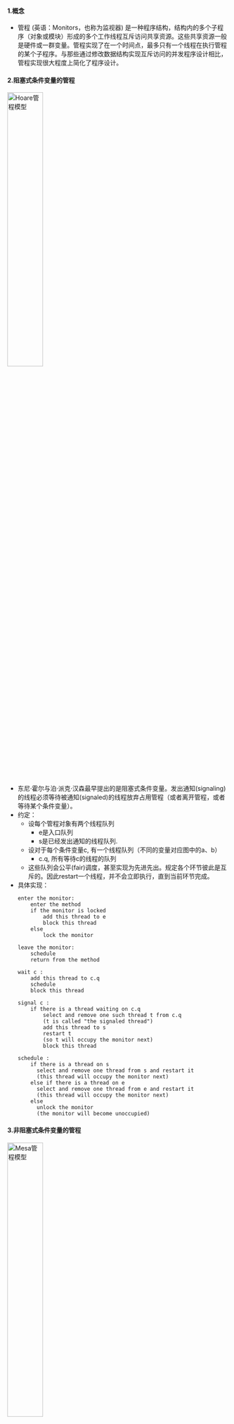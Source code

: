 #### 1.概念
* 管程 (英语：Monitors，也称为监视器) 是一种程序结构，结构内的多个子程序（对象或模块）形成的多个工作线程互斥访问共享资源。这些共享资源一般是硬件或一群变量。管程实现了在一个时间点，最多只有一个线程在执行管程的某个子程序。与那些通过修改数据结构实现互斥访问的并发程序设计相比，管程实现很大程度上简化了程序设计。
#### 2.阻塞式条件变量的管程
<img src="https://note.youdao.com/yws/api/personal/file/WEBaaf93aafba849df777218899cd315648?method=download&shareKey=3f8432e80df4a7f6d76a103ee609cf97" width=40% height=40% alt="Hoare管程模型" align=center />

* 东尼·霍尔与泊·派克·汉森最早提出的是阻塞式条件变量。发出通知(signaling)的线程必须等待被通知(signaled)的线程放弃占用管程（或者离开管程，或者等待某个条件变量）。
* 约定：
    * 设每个管程对象有两个线程队列
        * e是入口队列
        * s是已经发出通知的线程队列.
    * 设对于每个条件变量c, 有一个线程队列（不同的变量对应图中的a、b）
        * c.q, 所有等待c的线程的队列
    * 这些队列会公平(fair)调度，甚至实现为先进先出。规定各个环节彼此是互斥的。因此restart一个线程，并不会立即执行，直到当前环节完成。
* 具体实现：
    ```
    enter the monitor:
        enter the method
        if the monitor is locked
            add this thread to e
            block this thread
        else
            lock the monitor
    ```
    ```
    leave the monitor:
        schedule
        return from the method
    ```
    ```
    wait c :
        add this thread to c.q
        schedule
        block this thread
    ```
    ```
    signal c :
        if there is a thread waiting on c.q
            select and remove one such thread t from c.q
            (t is called "the signaled thread")
            add this thread to s
            restart t
            (so t will occupy the monitor next)
            block this thread
    ```
    ```
    schedule :
        if there is a thread on s
          select and remove one thread from s and restart it
          (this thread will occupy the monitor next)
        else if there is a thread on e
          select and remove one thread from e and restart it
          (this thread will occupy the monitor next)
        else
          unlock the monitor
          (the monitor will become unoccupied)
    ```

#### 3.非阻塞式条件变量的管程
<img src="https://note.youdao.com/yws/api/personal/file/WEB4a63045cea48ee024d93e2ac374bb4a4?method=download&shareKey=3f8432e80df4a7f6d76a103ee609cf97" width=40% height=40% alt="Mesa管程模型" align=center />

* 非阻塞式条件变量 (也称作"Mesa风格"条件变量或"通知且继续"(signal and continue)条件变量), 发出通知的线程并不会失去管程的占用权。被通知的线程将会被移入管程入口的e队列，不需要s队列。要先显式获得互斥加锁（pthread_mutex_lock），调用pthread_cond_wait时隐式对互斥锁解锁并进入阻塞睡眠，被唤醒后还要再显式获得互斥加锁。
* 约定：
    * 设每个管程对象有一个线程队列
        * e是入口队列
    * 设对于每个条件变量c, 有一个线程队列（不同的变量对应图中的a、b）
        * c.q, 所有等待c的线程的队列
* 具体实现：
    ```
     enter the monitor:
        enter the method
        if the monitor is locked
          add this thread to e
          block this thread
        else
          lock the monitor
    ```
    ```
    leave the monitor:
        schedule
        return from the method
    ```
    ```
    wait c :
        add this thread to c.q
        schedule
        block this thread
    ```
    ```
    notify c :
        if there is a thread waiting on c.q
            select and remove one thread t from c.q
            (t is called "the notified thread")
            move t to e
    ```
    ```
    notify all c :
        move all threads waiting on c.q to e
    ```
    ```
    schedule :
        if there is a thread on e
          select and remove one thread from e and restart it
        else
          unlock the monitor
    ```

#### 4.隐式条件变量管程
<img src="https://note.youdao.com/yws/api/personal/file/WEBdb7d8b8bcffe534ead21224c2e06f7a2?method=download&shareKey=3f8432e80df4a7f6d76a103ee609cf97" width=40% height=40% alt="Java管程模型" align=center />

* Java程序设计语言中，每个对象都可以作为一个管程。需要互斥使用的方法必须明确标示关键字synchronized。 代码块也可以标示关键字synchronized。不使用明确的条件变量, Java的这种管程在入口队列之外，使用单独的条件等待队列. 所有等待的线程进入这个队列，所有的notify与notify all操作也施加于这个队列。

#### 5.总结
* Hasen（哈森）模型、Hoare（霍尔）模型和MESA（梅萨）模型的一个核心区别就是当条件满足后，如何通知相关线程。管程要求同一时刻只允许一个线程执行，那当线程 T2 的操作使线程 T1 等待的条件满足时，T1 和 T2 究竟谁可以执行？
    * Hasen（哈森）模型里面，要求 notify() 放在代码的最后，只有 T2 通知完 T1 后，T2 就结束了，然后 T1 在执行，只有就能保证同一时刻只有一个线程执行。
    * Hoare（霍尔）模型里面，T2 通知完 T1后，T2 阻塞，T1 马上执行；等 T1 执行完，在唤醒 T2 执行，也能保证同一时刻只有一个线程执行，但是相比Hasen（哈森）模型，T2 多了一次阻塞唤醒操作。
    * MESA（梅萨）模型里面，T2 通知完 T1 后，T2 还会接着执行，T1 并不会立即执行，仅仅是从条件变量的等待队列进到入口等待队列里面，只样做的好处是 notify() 不用放在代码的最后，T2 也没有多余的阻塞唤醒操作。但是也有个副作用，就是当 T1 再次执行的时候，可以曾经满足的条件，现在已经不满足了，所以需要以循环方式检验条件变量。
#### 6.参考
* https://zh.wikipedia.org/wiki/監視器_(程序同步化)
* https://blog.csdn.net/pizicai007/article/details/88723854